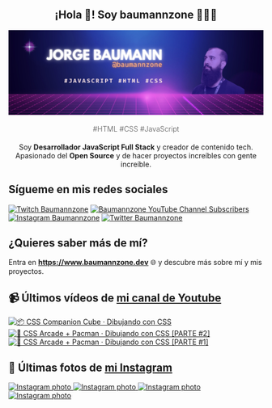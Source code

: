 <p align="center">
   <h2 align="center">¡Hola 👋! Soy baumannzone 👨🏻‍💻</h2>
   <img align="center" src="img/header.png" />
   <h4 align="center" style="font-weight: 300; color: #555;">#HTML #CSS #JavaScript</h4>
</p>

<p align="center" style="margin-bottom: 20px">Soy <strong>Desarrollador JavaScript Full Stack</strong> y creador de contenido tech.
<br/>
Apasionado del <strong>Open Source</strong> y de hacer proyectos increíbles con gente increíble.
</p>

## Sígueme en mis redes sociales

[![Twitch Baumannzone](https://img.shields.io/twitch/status/baumannzone?style=social)](https://twitch.tv/baumannzone)
[![Baumannzone YouTube Channel Subscribers](https://img.shields.io/youtube/channel/subscribers/UCTTj5ztXnGeDRPFVsBp7VMA?style=social)](https://youtube.com/rambitojs)
[![Instagram Baumannzone](https://img.shields.io/badge/Baumannzone--_.svg?label=Instagram&style=social&logo=instagram)](https://instagram.com/baumannzone)
[![Twitter Baumannzone](https://img.shields.io/twitter/follow/Baumannzone?label=Twitter&style=social)](https://twitter.com/baumannzone)

## ¿Quieres saber más de mí?

Entra en **https://www.baumannzone.dev** 🌐 y descubre más sobre mí y mis proyectos.

## 📹 Últimos vídeos de [mi canal de Youtube](https://youtube.com/rambitojs?sub_confirmation=1)


<a href='https://youtu.be/W6xwoSJahA0' target='_blank'>
  <img width='30%' src='https://img.youtube.com/vi/W6xwoSJahA0/mqdefault.jpg' alt='📦 CSS Companion Cube · Dibujando con CSS' />
</a>
<a href='https://youtu.be/9C3NXVXewH8' target='_blank'>
  <img width='30%' src='https://img.youtube.com/vi/9C3NXVXewH8/mqdefault.jpg' alt='👾 CSS Arcade + Pacman · Dibujando con CSS [PARTE #2]' />
</a>
<a href='https://youtu.be/2ahqLdgkSxA' target='_blank'>
  <img width='30%' src='https://img.youtube.com/vi/2ahqLdgkSxA/mqdefault.jpg' alt='👾 CSS Arcade + Pacman · Dibujando con CSS [PARTE #1]' />
</a>

## 📸 Últimas fotos de [mi Instagram](https://instagram.com/baumannzone)


<a href='https://instagram.com/p/C4fUB6qt8pB' target='_blank'>
  <img width='20%' src='https://instagram.fvno7-1.fna.fbcdn.net/v/t51.29350-15/433128708_774713784187802_44516904836327612_n.jpg?stp=dst-jpg_e35_s1080x1080&_nc_ht=instagram.fvno7-1.fna.fbcdn.net&_nc_cat=102&_nc_ohc=nWnfApBBUasAX84jdtN&edm=APU89FABAAAA&ccb=7-5&ig_cache_key=MzMyMzQ2MzE0MjY2NjEyNzkzNw%3D%3D.2-ccb7-5&oh=00_AfBQrSOClCnd_31BDuqMyCii70AOrxTCB3Tq7VEgs8JZ7g&oe=65F86EB5&_nc_sid=bc0c2c' alt='Instagram photo' />
</a>
<a href='https://instagram.com/p/C4eE5RrtY6Z' target='_blank'>
  <img width='20%' src='https://instagram.fvno7-1.fna.fbcdn.net/v/t51.29350-15/433039831_2550364931816710_3187682606366169153_n.jpg?stp=dst-jpg_e15_fr_p1080x1080&_nc_ht=instagram.fvno7-1.fna.fbcdn.net&_nc_cat=110&_nc_ohc=b2qbDWmwIJoAX-8N-7S&edm=APU89FABAAAA&ccb=7-5&oh=00_AfBzviLKsM3bBofjHWkF903EsZtG2Id16nZVOIqAXe0xPA&oe=65F61893&_nc_sid=bc0c2c' alt='Instagram photo' />
</a>
<a href='https://instagram.com/p/C4aLp--N81b' target='_blank'>
  <img width='20%' src='https://instagram.fvno7-1.fna.fbcdn.net/v/t51.29350-15/432397907_327707839832345_7689928036586654378_n.jpg?stp=dst-jpg_e35_p1080x1080_sh0.08&_nc_ht=instagram.fvno7-1.fna.fbcdn.net&_nc_cat=105&_nc_ohc=O-gSonL5PbYAX9AuW1Y&edm=APU89FABAAAA&ccb=7-5&oh=00_AfDSv6uQfjANh8mfNvP67k7FofW9OSfE3B_30c7aCCIsTQ&oe=65F5DFF9&_nc_sid=bc0c2c' alt='Instagram photo' />
</a>
<a href='https://instagram.com/p/C4StL9otLlK' target='_blank'>
  <img width='20%' src='https://instagram.fvno7-1.fna.fbcdn.net/v/t51.29350-15/432191985_948302910139290_8762592650623413272_n.jpg?stp=dst-jpg_e35_p1080x1080_sh0.08&_nc_ht=instagram.fvno7-1.fna.fbcdn.net&_nc_cat=106&_nc_ohc=EwlKjq-CyZoAX9BRSgJ&edm=APU89FABAAAA&ccb=7-5&oh=00_AfBohNqyX0W8mQzhGF686IVBV-_YtRC1iLoWvwwxXcrs1g&oe=65F607D4&_nc_sid=bc0c2c' alt='Instagram photo' />
</a>
